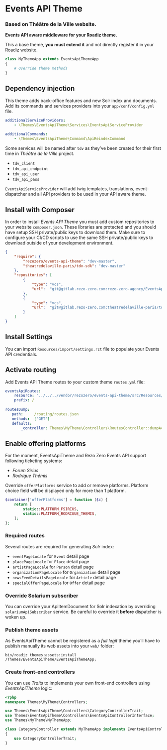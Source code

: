 # Events API Theme
### Based on Théâtre de la Ville website.

**Events API aware middleware for your Roadiz theme.**

This a base theme, **you must extend it** and not directly register it in your Roadiz website.

```php
class MyThemeApp extends EventsApiThemeApp
{
    # Override theme methods
}
```

## Dependency injection

This theme adds back-office features and new Solr index and documents. Add its commands and services providers 
into your `app/conf/config.yml` file.

```yaml
additionalServiceProviders: 
    - \Themes\EventsApiTheme\Services\EventsApiServiceProvider
    
additionalCommands:
    - \Themes\EventsApiTheme\Command\ApiReindexCommand
```

Some services will be named after `tdv` as they’ve been created for their first time in *Théâtre de la Ville* project.

- `tdv_client`
- `tdv_api_endpoint`
- `tdv_api_user`
- `tdv_api_pass`

`EventsApiServiceProvider` will add twig templates, translations, event-dispatcher and all API providers to be used
in your API aware theme.

## Install with Composer

In order to install *Events API Theme* you must add custom repositories to your website `composer.json`.
These libraries are protected and you should have setup SSH private/public keys to download them. Make sure to configure
your CI/CD scripts to use the same SSH private/public keys to download outside of your development environment.

```json
{
    "require": {
        "rezozero/events-api-theme": "dev-master",
        "theatredelaville-paris/tdv-sdk": "dev-master"
    },
    "repositories": [
        {
            "type": "vcs",
            "url":  "git@gitlab.rezo-zero.com:rezo-zero-agency/EventsApiTheme.git"
        },
        {
            "type": "vcs",
            "url":  "git@gitlab.rezo-zero.com:theatredelaville-paris/tdv-sdk.git"
        }
    ]
}
```

## Install Settings

You can import `Resources/import/settings.rzt` file to populate your Events API credentials.

## Activate routing

Add Events API Theme routes to your custom theme `routes.yml` file:

```yaml
eventsApiRoutes:
    resource: "../../../vendor/rezozero/events-api-theme/src/Resources/routes.yml"
    prefix: /
    
routesDump:
   path:     /routing/routes.json
   methods:  ['GET']
   defaults:
       _controller: Themes\MyTheme\Controllers\RoutesController::dumpAction
```

## Enable offering platforms

For the moment, EventsApiTheme and Rezo Zero Events API support following ticketing systems:

- *Forum Sirius*
- *Rodrigue Thémis*

Override `offerPlatforms` service to add or remove platforms. Platform choice field will be displayed
only for more than 1 platform.

```php
$container['offerPlatforms'] = function ($c) {
    return [
        static::PLATFORM_FSIRIUS,
        static::PLATFORM_RODRIGUE_THEMIS,
    ];
};
```

### Required routes

Several routes are required for generating *Solr* index:

- `eventPageLocale` for `Event` detail page
- `placePageLocale` for `Place` detail page
- `artistPageLocale` for `Person` detail page
- `organizationPageLocale` for `Organization` detail page
- `newsFeedDetailsPageLocale` for `Article` detail page
- `specialOfferPageLocale` for `Offer` detail page

### Override Solarium subscriber

You can override your ApiItemDocument for Solr indexation by overriding `solariumApiSubscriber` service.
Be careful to override it **before** dispatcher is woken up.

### Publish theme assets

As EventsApiTheme cannot be registered as a *full legit* theme you’ll have to publish manually 
its web assets into your `web/` folder:

```shell
bin/roadiz themes:assets:install /Themes/EventsApiTheme/EventsApiThemeApp;
```

### Create front-end controllers

You can use *Traits* to implements your own front-end controllers using *EventsApiTheme* logic:

```php
<?php
namespace Themes\MyTheme\Controllers;

use Themes\EventsApiTheme\Controllers\CategoryControllerTrait;
use Themes\EventsApiTheme\Controllers\EventsApiControllerInterface;
use Themes\MyTheme\MyThemeApp;

class CategoryController extends MyThemeApp implements EventsApiControllerInterface
{
    use CategoryControllerTrait;
}
```
